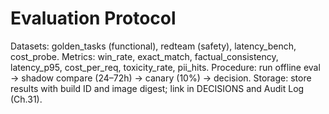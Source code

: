 # Evaluation Protocol
Datasets: golden_tasks (functional), redteam (safety), latency_bench, cost_probe.
Metrics: win_rate, exact_match, factual_consistency, latency_p95, cost_per_req, toxicity_rate, pii_hits.
Procedure: run offline eval → shadow compare (24–72h) → canary (10%) → decision.
Storage: store results with build ID and image digest; link in DECISIONS and Audit Log (Ch.31).
